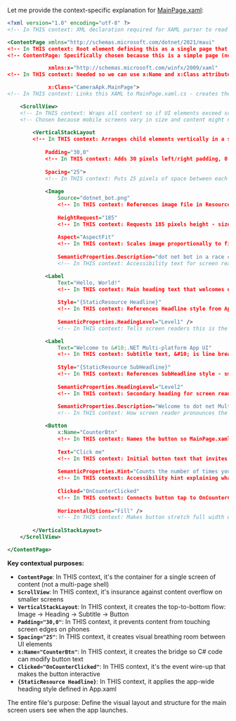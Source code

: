 Let me provide the context-specific explanation for [MainPage.xaml](cci:7://file:///c:/Users/Parth/Desktop/2025/Personl/MAUIAPP/CameraApk/MainPage.xaml:0:0-0:0):

````xml
<?xml version="1.0" encoding="utf-8" ?>
<!-- In THIS context: XML declaration required for XAML parser to read this UI definition file -->

<ContentPage xmlns="http://schemas.microsoft.com/dotnet/2021/maui"
<!-- In THIS context: Root element defining this as a single page that can display content -->
<!-- ContentPage: Specifically chosen because this is a simple page (not a navigation page or tabbed page) -->

             xmlns:x="http://schemas.microsoft.com/winfx/2009/xaml"
<!-- In THIS context: Needed so we can use x:Name and x:Class attributes in this page -->

             x:Class="CameraApk.MainPage">
<!-- In THIS context: Links this XAML to MainPage.xaml.cs - creates the partial class connection -->

    <ScrollView>
    <!-- In THIS context: Wraps all content so if UI elements exceed screen height, user can scroll -->
    <!-- Chosen because mobile screens vary in size and content might not fit -->
    
        <VerticalStackLayout
        <!-- In THIS context: Arranges child elements vertically in a stack (top to bottom) -->
        
            Padding="30,0"
            <!-- In THIS context: Adds 30 pixels left/right padding, 0 top/bottom - keeps content away from screen edges -->
            
            Spacing="25">
            <!-- In THIS context: Puts 25 pixels of space between each child element (Image, Labels, Button) -->
            
            <Image
                Source="dotnet_bot.png"
                <!-- In THIS context: References image file in Resources/Images folder - the app logo/mascot -->
                
                HeightRequest="185"
                <!-- In THIS context: Requests 185 pixels height - sized to be prominent but not overwhelming -->
                
                Aspect="AspectFit"
                <!-- In THIS context: Scales image proportionally to fit within 185px height without distortion -->
                
                SemanticProperties.Description="dot net bot in a race car number eight" />
                <!-- In THIS context: Accessibility text for screen readers - describes what image shows -->

            <Label
                Text="Hello, World!"
                <!-- In THIS context: Main heading text that welcomes user to the app -->
                
                Style="{StaticResource Headline}"
                <!-- In THIS context: References Headline style from App.xaml resources - makes text large/bold -->
                
                SemanticProperties.HeadingLevel="Level1" />
                <!-- In THIS context: Tells screen readers this is the main heading (like HTML h1) -->

            <Label
                Text="Welcome to &#10;.NET Multi-platform App UI"
                <!-- In THIS context: Subtitle text, &#10; is line break to split text across two lines -->
                
                Style="{StaticResource SubHeadline}"
                <!-- In THIS context: References SubHeadline style - smaller than main heading -->
                
                SemanticProperties.HeadingLevel="Level2"
                <!-- In THIS context: Secondary heading for screen readers (like HTML h2) -->
                
                SemanticProperties.Description="Welcome to dot net Multi platform App U I" />
                <!-- In THIS context: How screen reader pronounces the text (spells out "UI") -->

            <Button
                x:Name="CounterBtn"
                <!-- In THIS context: Names the button so MainPage.xaml.cs can access it as CounterBtn -->
                
                Text="Click me"
                <!-- In THIS context: Initial button text that invites user interaction -->
                
                SemanticProperties.Hint="Counts the number of times you click"
                <!-- In THIS context: Accessibility hint explaining what button does -->
                
                Clicked="OnCounterClicked"
                <!-- In THIS context: Connects button tap to OnCounterClicked method in MainPage.xaml.cs -->
                
                HorizontalOptions="Fill" />
                <!-- In THIS context: Makes button stretch full width of its container -->
                
        </VerticalStackLayout>
    </ScrollView>

</ContentPage>
````

**Key contextual purposes:**

* **`ContentPage`**: In THIS context, it's the container for a single screen of content (not a multi-page shell)
* **`ScrollView`**: In THIS context, it's insurance against content overflow on smaller screens
* **`VerticalStackLayout`**: In THIS context, it creates the top-to-bottom flow: Image → Heading → Subtitle → Button
* **`Padding="30,0"`**: In THIS context, it prevents content from touching screen edges on phones
* **`Spacing="25"`**: In THIS context, it creates visual breathing room between UI elements
* **`x:Name="CounterBtn"`**: In THIS context, it creates the bridge so C# code can modify button text
* **`Clicked="OnCounterClicked"`**: In THIS context, it's the event wire-up that makes the button interactive
* **`{StaticResource Headline}`**: In THIS context, it applies the app-wide heading style defined in App.xaml

The entire file's purpose: Define the visual layout and structure for the main screen users see when the app launches.
